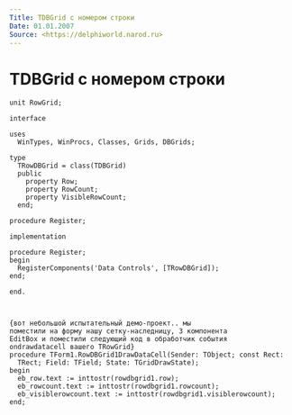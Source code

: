 ```yaml
---
Title: TDBGrid с номером строки
Date: 01.01.2007
Source: <https://delphiworld.narod.ru>
---
```



TDBGrid с номером строки
========================

    unit RowGrid;
     
    interface
     
    uses
      WinTypes, WinProcs, Classes, Grids, DBGrids;
     
    type
      TRowDBGrid = class(TDBGrid)
      public
        property Row;
        property RowCount;
        property VisibleRowCount;
      end;
     
    procedure Register;
     
    implementation
     
    procedure Register;
    begin
      RegisterComponents('Data Controls', [TRowDBGrid]);
    end;
     
    end.
     
     
     
    {вот небольшой испытательный демо-проект.. мы
    поместили на форму нашу сетку-наследницу, 3 компонента
    EditBox и поместили следующий код в обработчик события
    ondrawdatacell вашего TRowGrid}
    procedure TForm1.RowDBGrid1DrawDataCell(Sender: TObject; const Rect:
      TRect; Field: TField; State: TGridDrawState);
    begin
      eb_row.text := inttostr(rowdbgrid1.row);
      eb_rowcount.text := inttostr(rowdbgrid1.rowcount);
      eb_visiblerowcount.text := inttostr(rowdbgrid1.visiblerowcount);
    end;

